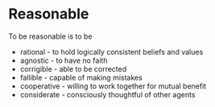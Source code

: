 # Reasonable

To be reasonable is to be 
* rational - to hold logically consistent beliefs and values
* agnostic - to have no faith
* corrigible - able to be corrected
* fallible - capable of making mistakes
* cooperative - willing to work together for mutual benefit
* considerate - consciously thoughtful of other agents
